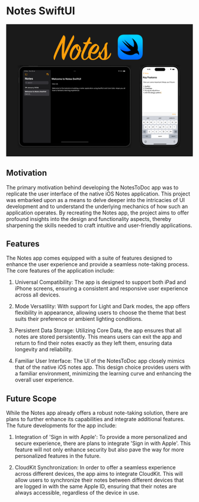 # Notes SwiftUI

![Getting Started](./Images/Notes-Poster.jpg)

## Motivation

The primary motivation behind developing the NotesToDoc app was to replicate the user interface of the native iOS Notes application. This project was embarked upon as a means to delve deeper into the intricacies of UI development and to understand the underlying mechanics of how such an application operates. By recreating the Notes app, the project aims to offer profound insights into the design and functionality aspects, thereby sharpening the skills needed to craft intuitive and user-friendly applications.

## Features

The Notes app comes equipped with a suite of features designed to enhance the user experience and provide a seamless note-taking process. The core features of the application include:

1. Universal Compatibility: The app is designed to support both iPad and iPhone screens, ensuring a consistent and responsive user experience across all devices.
   
2. Mode Versatility: With support for Light and Dark modes, the app offers flexibility in appearance, allowing users to choose the theme that best suits their preference or ambient lighting conditions.
   
3. Persistent Data Storage: Utilizing Core Data, the app ensures that all notes are stored persistently. This means users can exit the app and return to find their notes exactly as they left them, ensuring data longevity and reliability.
   
4. Familiar User Interface: The UI of the NotesToDoc app closely mimics that of the native iOS notes app. This design choice provides users with a familiar environment, minimizing the learning curve and enhancing the overall user experience.

## Future Scope

While the Notes app already offers a robust note-taking solution, there are plans to further enhance its capabilities and integrate additional features. The future developments for the app include:

1. Integration of 'Sign in with Apple': To provide a more personalized and secure experience, there are plans to integrate 'Sign in with Apple'. This feature will not only enhance security but also pave the way for more personalized features in the future.
   
2. CloudKit Synchronization: In order to offer a seamless experience across different devices, the app aims to integrate CloudKit. This will allow users to synchronize their notes between different devices that are logged in with the same Apple ID, ensuring that their notes are always accessible, regardless of the device in use.

